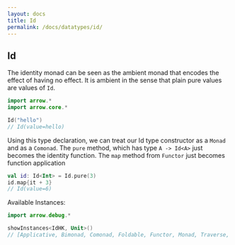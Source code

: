 ```yaml
---
layout: docs
title: Id
permalink: /docs/datatypes/id/
---
```


## Id

The identity monad can be seen as the ambient monad that encodes the effect of having no effect. 
It is ambient in the sense that plain pure values are values of `Id`.

```kotlin
import arrow.*
import arrow.core.*

Id("hello")
// Id(value=hello)
```

Using this type declaration, we can treat our Id type constructor as a `Monad` and as a `Comonad`. 
The `pure` method, which has type `A -> Id<A>` just becomes the identity function. The `map` method 
from `Functor` just becomes function application

```kotlin
val id: Id<Int> = Id.pure(3)
id.map{it + 3}
// Id(value=6)
```

Available Instances:

```kotlin
import arrow.debug.*

showInstances<IdHK, Unit>()
// [Applicative, Bimonad, Comonad, Foldable, Functor, Monad, Traverse, TraverseFilter]
```
